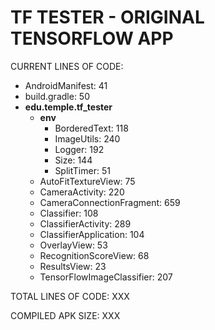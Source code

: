 # TF TESTER - ORIGINAL TENSORFLOW APP

CURRENT LINES OF CODE:

- AndroidManifest:                  41
- build.gradle:                     50
- **edu.temple.tf_tester**
    - **env**
        - BorderedText:             118
        - ImageUtils:               240
        - Logger:                   192
        - Size:                     144
        - SplitTimer:               51
    - AutoFitTextureView:           75
    - CameraActivity:               220
    - CameraConnectionFragment:     659
    - Classifier:                   108
    - ClassifierActivity:           289
    - ClassifierApplication:        104
    - OverlayView:                  53
    - RecognitionScoreView:         68
    - ResultsView:                  23
    - TensorFlowImageClassifier:    207
    
TOTAL LINES OF CODE:                XXX

COMPILED APK SIZE:                  XXX